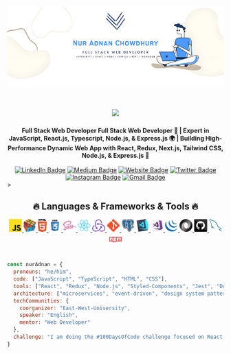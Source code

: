 <img align=”right” alt=”Coding” width=”400” src="./nur_adnan.png"/>

<h1 align="center">
  <a href="https://git.io/typing-svg">
    <img src="https://readme-typing-svg.herokuapp.com/?lines=Hello,+There!+👋;I+am+Nur+Adnan....;Nice+to+meet+you!&center=true&size=30">
  </a>
</h1>

<div align="center">
  <strong>Full Stack Web Developer
Full Stack Web Developer 👋 | Expert in JavaScript, React.js, Typescript, Node.js, & Express.js 🌍 | Building High-Performance Dynamic Web App with React, Redux, Next.js, Tailwind CSS, Node.js, & Express.js 🎨 </strong>
</div>
<br/>
<div align="center">
  <a href="https://www.linkedin.com/in/nur-adnan/"><img src="https://img.shields.io/badge/-LinkedIn-0077B5?style=flat&logo=Linkedin&logoColor=white" alt="LinkedIn Badge"/></a>
  <a href="https://medium.com/@nur-adnan"><img src="https://img.shields.io/badge/-Medium-000000?style=flat&logo=Medium&logoColor=white" alt="Medium Badge"/></a>
  <a href="https://jessicalim.me"><img src="https://img.shields.io/badge/-Website-47CCCC?style=flat&logo=Google-Chrome&logoColor=white" alt="Website Badge"/></a>
  <a href="https://x.com/NurAdnanChowdhu"><img src="https://img.shields.io/badge/-Twitter-1DA1F2?style=flat&logo=Twitter&logoColor=white" alt="Twitter Badge"/></a>
  <a href="https://instagram.com/nur_adnan"><img src="https://img.shields.io/badge/-Instagram-E4405F?style=flat&logo=Instagram&logoColor=white" alt="Instagram Badge"/></a>
  <a href="mailto:nuradnanchowdhury015@gmail.com"><img src="https://img.shields.io/badge/-Gmail-D14836?style=flat&logo=Gmail&logoColor=white" alt="Gmail Badge"/></a>
</div>
>

<h2 align="center">🔥 Languages & Frameworks & Tools 🔥</h2>

<div align="center">
  <a href="https://developer.mozilla.org/en-US/docs/Web/JavaScript" target="_blank">
    <img src="images/javascript.svg" alt="JavaScript" height="30"/>
  </a>
  <a href="https://en.wikipedia.org/wiki/Problem_solving" target="_blank">
    <img src="images/problemSolving.png" alt="Problem Solving" height="30"/>
  </a>
  <a href="https://developer.mozilla.org/en-US/docs/Glossary/HTML5" target="_blank">
    <img src="images/html5.svg" alt="HTML5" height="30"/>
  </a>
  <a href="https://developer.mozilla.org/en-US/docs/Web/CSS" target="_blank">
    <img src="images/css.svg" alt="CSS" height="30"/>
  </a>
  <a href="https://sass-lang.com/" target="_blank">
    <img src="images/sass.svg" alt="SASS" height="30"/>
  </a>
  <a href="https://reactjs.org/" target="_blank">
    <img src="images/react-original.svg" alt="React" height="30"/>
  </a>
  <a href="https://redux.js.org/" target="_blank">
    <img src="images/redux.svg" alt="Redux" height="30"/>
  </a>
  <a href="https://git-scm.com/" target="_blank">
    <img src="images/git-original.svg" alt="Git" height="30"/>
  </a>
  <a href="https://www.postgresql.org/" target="_blank">
    <img src="images/postgresql.svg" alt="PostgreSQL" height="30"/>
  </a>
  <a href="https://code.visualstudio.com/" target="_blank">
    <img src="images/vscode.png" alt="Visual Studio Code" height="30"/>
  </a>
  <a href="https://visualstudio.microsoft.com/" target="_blank">
    <img src="images/visualstudio.png" alt="Microsoft Visual Studio" height="30"/>
  </a>
  <a href="https://jquery.com/" target="_blank">
    <img src="images/jquery-original.svg" alt="jQuery" height="30"/>
  </a>
  <a href="https://www.json.org/json-en.html" target="_blank">
    <img src="images/json.svg" alt="JSON" height="30"/>
  </a>
  <a href="https://github.com/" target="_blank">
    <img src="images/github.svg" alt="GitHub" height="30"/>
  </a>
  <a href="https://www.mysql.com/" target="_blank">
    <img src="images/mysql.svg" alt="MySQL" height="30"/>
  </a>
  <a href="https://www.npmjs.com/" target="_blank">
    <img src="images/npm.svg" alt="npm" height="30"/>
  </a>
</div>


<br/>

```javascript
const nurAdnan = {
  pronouns: "he/him",
  code: ["JavaScript", "TypeScript", "HTML", "CSS"],
  tools: ["React", "Redux", "Node.js", "Styled-Components", "Jest", "Docker"],
  architecture: ["microservices", "event-driven", "design system pattern"],
  techCommunities: {
    coorganizer: "East-West-University",
    speaker: "English",
    mentor: "Web Developer"
  },
  challenge: "I am doing the #100DaysOfCode challenge focused on React and TypeScript"
}
```


